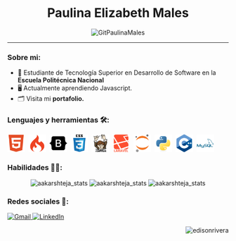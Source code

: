 <div id="header" align="center">
    <h1 align="center"> Paulina Elizabeth Males</h1>
    <img src="https://media.giphy.com/media/LaVp0AyqR5bGsC5Cbm/giphy.gif"  width="200" alt="GitPaulinaMales"/>
</div>

---
 ### Sobre mi:
 - 🏫 Estudiante de Tecnología Superior en Desarrollo de Software en la **Escuela Politécnica Nacional**
 - 🖥️ Actualmente aprendiendo Javascript.
 - 🗂️ Visita mi **portafolio.**

### Lenguajes y herramientas 🛠️:
<div>
    <img src="https://github.com/devicons/devicon/blob/master/icons/html5/html5-plain.svg" alt="HTML" title="HTML" width="40" height="40"/>&nbsp;
    <img src="https://github.com/devicons/devicon/blob/master/icons/codeigniter/codeigniter-plain.svg" alt="Code" title="Code" width="40" height="40"/>&nbsp;
    <img src="https://github.com/devicons/devicon/blob/master/icons/bootstrap/bootstrap-plain.svg" alt="Bootstrap" title="Bootstrap" width="40" height="40"/>&nbsp;
    <img src="https://github.com/devicons/devicon/blob/master/icons/css3/css3-original-wordmark.svg" alt="Css" title="Css" width="40" height="40"/>&nbsp;
    <img src="https://github.com/devicons/devicon/blob/master/icons/composer/composer-original.svg" alt="Composer" title="Composer" width="40" height="40"/>&nbsp;
    <img src="https://github.com/devicons/devicon/blob/master/icons/laravel/laravel-plain-wordmark.svg" alt="Laravel" title="Laravel" width="40" height="40"/>&nbsp;
    <img src="https://github.com/devicons/devicon/blob/master/icons/jupyter/jupyter-original.svg" alt="jupyter" title="Jupyter" width="40" height="40"/>&nbsp;
    <img src="https://github.com/devicons/devicon/blob/master/icons/python/python-original.svg" alt="Python" title="Python" width="40" height="40"/>&nbsp;
    <img src="https://raw.githubusercontent.com/devicons/devicon/master/icons/cplusplus/cplusplus-original.svg"alt="C++" title="C++" width="40" height="40"/>&nbsp;
    <img src="https://github.com/devicons/devicon/blob/master/icons/mysql/mysql-plain-wordmark.svg"alt="SQL" title="SQL" width="40" height="40"/>&nbsp;

</div>

### Habilidades 🤹🏻:
<p align="center"> 
  <img height="180em" src="https://github-readme-stats.vercel.app/api?username=paulinamales&show_icons=true" alt="aakarshteja_stats" /> 
  <img height="180em" src="https://github-readme-stats.vercel.app/api/top-langs/?username=paulinamales&layout=compact" alt="aakarshteja_stats" />
  <img height="180em" src="https://github-readme-streak-stats.herokuapp.com/?user=paulinamales&" alt="aakarshteja_stats"/>
</p>

### Redes sociales 📱:
<p align="left">
<a href="mailto:elizabeth150301@gmail.com" target="_blank">
<img alt="Gmail" src="https://img.shields.io/badge/Gmail-D14836?style=for-the-badge&logo=gmail&logoColor=white" />

<a href="https://www.linkedin.com/in/paulina-males-63924625a/" target="_blank">
<img alt="LinkedIn" src="https://img.shields.io/badge/linkedin%20-%230077B5.svg?&style=for-the-badge&logo=linkedin&logoColor=white"/>
</a>
</p> 

<p align="right"> <img src="https://komarev.com/ghpvc/?username=paulinamales&color=yellowgreen" alt="edisonrivera" /> </p>

